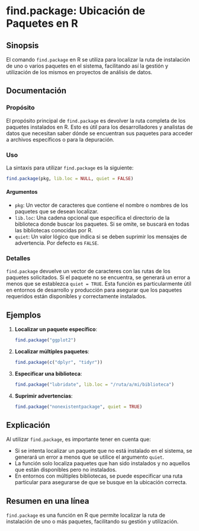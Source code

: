 <!--
Meta Description: # find.package: Ubicación de Paquetes en R ## Sinopsis El comando `find.package` en R se utiliza para localizar la ruta de instalación de uno o varios...
Meta Keywords: que, find, package, paquetes, los
-->

# find.package: Ubicación de Paquetes en R

## Sinopsis
El comando `find.package` en R se utiliza para localizar la ruta de instalación de uno o varios paquetes en el sistema, facilitando así la gestión y utilización de los mismos en proyectos de análisis de datos.

## Documentación
### Propósito
El propósito principal de `find.package` es devolver la ruta completa de los paquetes instalados en R. Esto es útil para los desarrolladores y analistas de datos que necesitan saber dónde se encuentran sus paquetes para acceder a archivos específicos o para la depuración.

### Uso
La sintaxis para utilizar `find.package` es la siguiente:

```R
find.package(pkg, lib.loc = NULL, quiet = FALSE)
```

#### Argumentos
- `pkg`: Un vector de caracteres que contiene el nombre o nombres de los paquetes que se desean localizar.
- `lib.loc`: Una cadena opcional que especifica el directorio de la biblioteca donde buscar los paquetes. Si se omite, se buscará en todas las bibliotecas conocidas por R.
- `quiet`: Un valor lógico que indica si se deben suprimir los mensajes de advertencia. Por defecto es `FALSE`.

### Detalles
`find.package` devuelve un vector de caracteres con las rutas de los paquetes solicitados. Si el paquete no se encuentra, se generará un error a menos que se establezca `quiet = TRUE`. Esta función es particularmente útil en entornos de desarrollo y producción para asegurar que los paquetes requeridos están disponibles y correctamente instalados.

## Ejemplos
1. **Localizar un paquete específico**:
   ```R
   find.package("ggplot2")
   ```

2. **Localizar múltiples paquetes**:
   ```R
   find.package(c("dplyr", "tidyr"))
   ```

3. **Especificar una biblioteca**:
   ```R
   find.package("lubridate", lib.loc = "/ruta/a/mi/biblioteca")
   ```

4. **Suprimir advertencias**:
   ```R
   find.package("nonexistentpackage", quiet = TRUE)
   ```

## Explicación
Al utilizar `find.package`, es importante tener en cuenta que:
- Si se intenta localizar un paquete que no está instalado en el sistema, se generará un error a menos que se utilice el argumento `quiet`.
- La función solo localiza paquetes que han sido instalados y no aquellos que están disponibles pero no instalados.
- En entornos con múltiples bibliotecas, se puede especificar una ruta particular para asegurarse de que se busque en la ubicación correcta.

## Resumen en una línea
`find.package` es una función en R que permite localizar la ruta de instalación de uno o más paquetes, facilitando su gestión y utilización.
